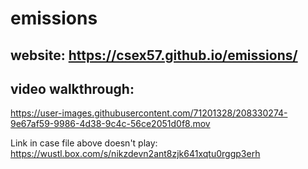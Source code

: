 # emissions

## website: https://csex57.github.io/emissions/

## video walkthrough: 

https://user-images.githubusercontent.com/71201328/208330274-9e67af59-9986-4d38-9c4c-56ce2051d0f8.mov

Link in case file above doesn't play: https://wustl.box.com/s/nikzdevn2ant8zjk641xqtu0rggp3erh
